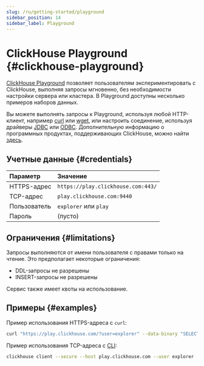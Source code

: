 ```yaml
---
slug: /ru/getting-started/playground
sidebar_position: 14
sidebar_label: Playground
---
```


# ClickHouse Playground {#clickhouse-playground}

[ClickHouse Playground](https://sql.clickhouse.com) позволяет пользователям экспериментировать с ClickHouse, выполняя запросы мгновенно, без необходимости настройки сервера или кластера.
В Playground доступны несколько примеров наборов данных.

Вы можете выполнять запросы к Playground, используя любой HTTP-клиент, например [curl](https://curl.haxx.se) или [wget](https://www.gnu.org/software/wget/), или настроить соединение, используя драйверы [JDBC](../interfaces/jdbc.md) или [ODBC](../interfaces/odbc.md). Дополнительную информацию о программных продуктах, поддерживающих ClickHouse, можно найти [здесь](../interfaces/index.md).

## Учетные данные {#credentials}

| Параметр            | Значение                           |
|:--------------------|:-----------------------------------|
| HTTPS-адрес         | `https://play.clickhouse.com:443/` |
| TCP-адрес           | `play.clickhouse.com:9440`         |
| Пользователь        | `explorer` или `play`              |
| Пароль              | (пусто)                            |

## Ограничения {#limitations}

Запросы выполняются от имени пользователя с правами только на чтение. Это предполагает некоторые ограничения:

-   DDL-запросы не разрешены
-   INSERT-запросы не разрешены

Сервис также имеет квоты на использование.

## Примеры {#examples}

Пример использования HTTPS-адреса с `curl`:

```bash
curl "https://play.clickhouse.com/?user=explorer" --data-binary "SELECT 'Play ClickHouse'"
```

Пример использования TCP-адреса с [CLI](../interfaces/cli.md):

``` bash
clickhouse client --secure --host play.clickhouse.com --user explorer
```
